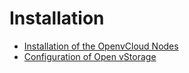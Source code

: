 # Installation

- [Installation of the OpenvCloud Nodes](OVC_Node.md)
- [Configuration of Open vStorage](OVS.md)
